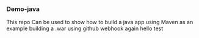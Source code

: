 ### Demo-java ####
This repo Can be used to show how to build a java app using Maven as an example building a .war using github webhook again hello test

